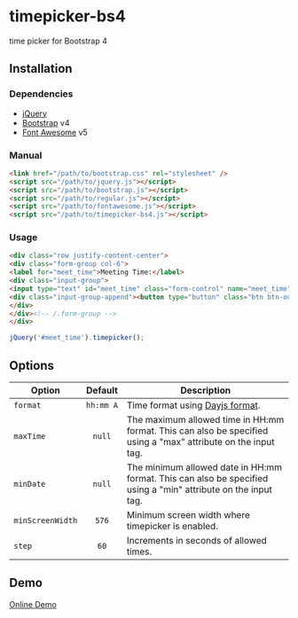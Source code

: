timepicker-bs4
==============
time picker for Bootstrap 4

## Installation

### Dependencies
- [jQuery](https://jquery.com/)
- [Bootstrap](https://getbootstrap.com/) v4
- [Font Awesome](https://fontawesome.com/) v5

### Manual

```html
<link href="/path/to/bootstrap.css" rel="stylesheet" />
<script src="/path/to/jquery.js"></script>
<script src="/path/to/bootstrap.js"></script>
<script src="/path/to/regular.js"></script>
<script src="/path/to/fontawesome.js"></script>
<script src="/path/to/timepicker-bs4.js"></script>
```

### Usage

```html
<div class="row justify-content-center">
<div class="form-group col-6">
<label for="meet_time">Meeting Time:</label>
<div class="input-group">
<input type="text" id="meet_time" class="form-control" name="meet_time" />
<div class="input-group-append"><button type="button" class="btn btn-outline-secondary" data-toggle="timepicker"><i class="far fa-clock"></i></button></div>
</div>
</div><!-- /.form-group -->
</div>
```

```javascript
jQuery('#meet_time').timepicker();
```

## Options

| Option | Default | Description |
| --- | :---: | --- |
| `format` | <code>hh:mm&nbsp;A</code> | Time format using [Dayjs format](https://day.js.org/docs/en/display/format). |
| `maxTime` | `null` | The maximum allowed time in HH:mm format. This can also be specified using a "max" attribute on the input tag. |
| `minDate` | `null` | The minimum allowed date in HH:mm format. This can also be specified using a "min" attribute on the input tag. |
| `minScreenWidth` | `576` | Minimum screen width where timepicker is enabled. |
| `step` | `60` | Increments in seconds of allowed times. |

## Demo

<a href="https://lesilent.github.io/timepicker-bs4">Online Demo</a>